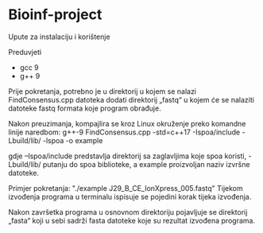 # Bioinf-project

Upute za instalaciju i korištenje

Preduvjeti
  - gcc 9
  - g++ 9
	
Prije pokretanja, potrebno je u direktorij u kojem se nalazi FindConsensus.cpp datoteka dodati direktorij „fastq“ u kojem će se nalaziti datoteke fastq formata koje program obrađuje.

Nakon preuzimanja, kompajlira se kroz Linux okruženje preko komandne linije naredbom:
g++-9 FindConsensus.cpp -std=c++17 -Ispoa/include -Lbuild/lib/ -lspoa -o example

gdje –Ispoa/include predstavlja direktorij sa zaglavljima koje spoa koristi, -Lbuild/lib/ putanju do spoa biblioteke, a example proizvoljan naziv izvršne datoteke.

Primjer pokretanja: 
"./example J29_B_CE_IonXpress_005.fastq"
Tijekom izvođenja programa u terminalu ispisuje se pojedini korak tijeka izvođenja.

Nakon završetka programa u osnovnom direktoriju pojavljuje se direktorij „fasta“ koji u sebi sadrži fasta datoteke koje su rezultat izvođena programa. 

  
